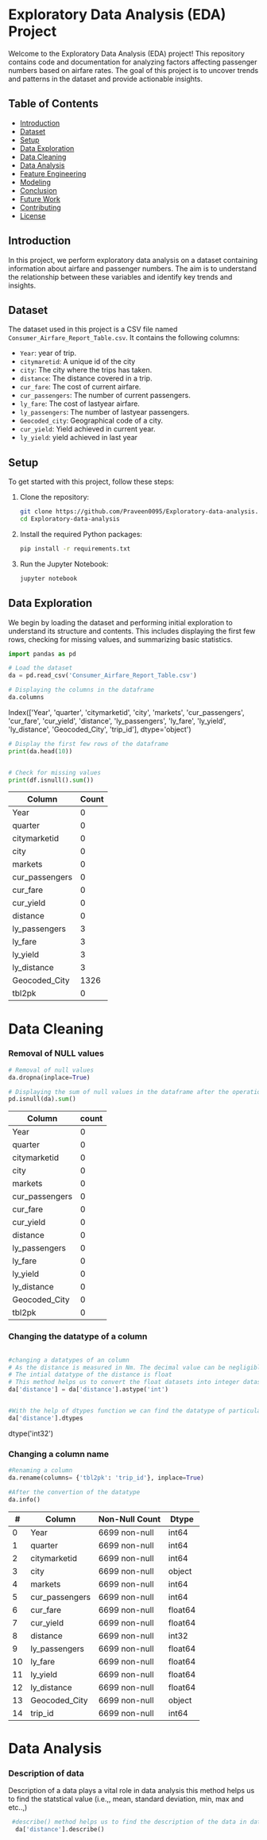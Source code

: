# Exploratory Data Analysis (EDA) Project

Welcome to the Exploratory Data Analysis (EDA) project! This repository contains code and documentation for analyzing factors affecting passenger numbers based on airfare rates. The goal of this project is to uncover trends and patterns in the dataset and provide actionable insights.

## Table of Contents
- [Introduction](#introduction)
- [Dataset](#dataset)
- [Setup](#setup)
- [Data Exploration](#data-exploration)
- [Data Cleaning](#data-cleaning)
- [Data Analysis](#data-analysis)
- [Feature Engineering](#feature-engineering)
- [Modeling](#modeling)
- [Conclusion](#conclusion)
- [Future Work](#future-work)
- [Contributing](#contributing)
- [License](#license)

## Introduction
In this project, we perform exploratory data analysis on a dataset containing information about airfare and passenger numbers. The aim is to understand the relationship between these variables and identify key trends and insights.

## Dataset
The dataset used in this project is a CSV file named `Consumer_Airfare_Report_Table.csv`. It contains the following columns:
- `Year`: year of trip.
- `citymaretid`: A unique id of the city
- `city`: The city where the trips has taken.
- `distance`: The distance covered in a trip.
- `cur_fare`: The cost of current airfare.
- `cur_passengers`: The number of current passengers.
- `ly_fare`: The cost of lastyear airfare.
- `ly_passengers`: The number of lastyear passengers.
- `Geocoded_city`: Geographical code of a city.
- `cur_yield`: Yield achieved in current year.
- `ly_yield`: yield achieved in last year

## Setup
To get started with this project, follow these steps:

1. Clone the repository:
    ```bash
    git clone https://github.com/Praveen0095/Exploratory-data-analysis.git
    cd Exploratory-data-analysis
    ```

2. Install the required Python packages:
    ```bash
    pip install -r requirements.txt
    ```

3. Run the Jupyter Notebook:
    ```bash
    jupyter notebook
    ```

## Data Exploration
We begin by loading the dataset and performing initial exploration to understand its structure and contents. This includes displaying the first few rows, checking for missing values, and summarizing basic statistics.

```python
import pandas as pd

# Load the dataset
da = pd.read_csv('Consumer_Airfare_Report_Table.csv')

# Displaying the columns in the dataframe
da.columns
```
Index(['Year', 'quarter', 'citymarketid', 'city', 'markets', 'cur_passengers',
       'cur_fare', 'cur_yield', 'distance', 'ly_passengers', 'ly_fare',
       'ly_yield', 'ly_distance', 'Geocoded_City', 'trip_id'],
      dtype='object') 
      
```python
# Display the first few rows of the dataframe
print(da.head(10))


# Check for missing values
print(df.isnull().sum())
```

| Column         |  Count |
|--------------- |------- |
| Year           |      0 |
| quarter        |      0 |
| citymarketid   |      0 |
| city           |      0 |
| markets        |      0 | 
| cur_passengers |      0 |
| cur_fare       |      0 |
| cur_yield      |      0 |
| distance       |      0 |
| ly_passengers  |      3 |
| ly_fare        |      3 |
| ly_yield       |      3 |
| ly_distance    |      3 |
| Geocoded_City  |   1326 |
| tbl2pk         |      0 |


# Data Cleaning
 ### Removal of NULL values

```python
# Removal of null values
da.dropna(inplace=True)

# Displaying the sum of null values in the dataframe after the operation of removal
pd.isnull(da).sum()

```
| Column         |  count  |
| -------------- | ------- |
| Year           |     0   |
| quarter        |     0   |
| citymarketid   |     0   |
| city           |     0   |
| markets        |     0   |
| cur_passengers |     0   |
| cur_fare       |     0   |
| cur_yield      |     0   |
| distance       |     0   |
| ly_passengers  |     0   |
| ly_fare        |     0   |
| ly_yield       |     0   |
| ly_distance    |     0   |
| Geocoded_City  |     0   |
| tbl2pk         |     0   |

  ### Changing the datatype of a column
```python

#changing a datatypes of an column
# As the distance is measured in Nm. The decimal value can be negligible
# The intial datatype of the distance is float 
# This method helps us to convert the float datasets into integer datasets
da['distance'] = da['distance'].astype('int')


#With the help of dtypes function we can find the datatype of particular column
da['distance'].dtypes

```
   dtype('int32')
   
  ### Changing a  column name
```python 
#Renaming a column
da.rename(columns= {'tbl2pk': 'trip_id'}, inplace=True)

#After the convertion of the datatype
da.info()
```
|  #  |  Column        |     Non-Null Count | Dtype   |  
| --- | ------         |  --------------    | -----   |
|  0  |  Year          |   6699 non-null    | int64   | 
|  1  | quarter        |   6699 non-null    | int64   | 
|  2  | citymarketid   |   6699 non-null    | int64   | 
|  3  | city           |   6699 non-null    | object  | 
|  4  | markets        |   6699 non-null    | int64   | 
|  5  | cur_passengers |   6699 non-null    | int64   |
|  6  | cur_fare       |   6699 non-null    | float64 |
|  7  | cur_yield      |   6699 non-null    | float64 |
|  8  | distance       |   6699 non-null    | int32   |
|  9  | ly_passengers  |   6699 non-null    | float64 |
| 10  | ly_fare        |   6699 non-null    | float64 |
| 11  | ly_yield       |   6699 non-null    | float64 |
| 12  | ly_distance    |   6699 non-null    | float64 |
| 13  | Geocoded_City  |   6699 non-null    | object  |
| 14  | trip_id        |   6699 non-null    | int64   |

# Data Analysis
 ### Description of data
  Description of a data plays a vital role in data analysis this method helps us to find the statstical value (i.e.,, mean, standard deviation, min, max and etc..,)

  ```python
   #describe() method helps us to find the description of the data in dataframe(i.e count, mean, std, etc..,)
    da['distance'].describe()

  ```
